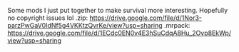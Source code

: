 Some mods I just put together to make survival more interesting. Hopefully no copyright issues lol
.zip: https://drive.google.com/file/d/1Nor3-parzPwGaV0IdNf5g4VKKtzQvrKe/view?usp=sharing
.mrpack: https://drive.google.com/file/d/1ECdc0EN0v4E3hSuCdqA8Hu_2Ovp8EkWp/view?usp=sharing
